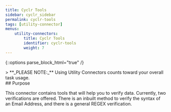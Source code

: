 ```yaml
---
title: Cyclr Tools
sidebar: cyclr_sidebar
permalink: cyclr-tools
tags: [utility-connector]
menus:
    utility-connectors:
        title: Cyclr Tools
        identifier: cyclr-tools
        weight: 7
---
```

{::options parse_block_html="true" /}
<section class="card">
> **_PLEASE NOTE:_** Using Utility Connectors counts toward your overall task usage.


</section>
<section class="card">
## Purpose

This connector contains tools that will help you to verify data.  Currently, two verifications are offered.  There is an inbuilt method to verify the syntax of an Email Address, and there is a general REGEX verification.


</section>
